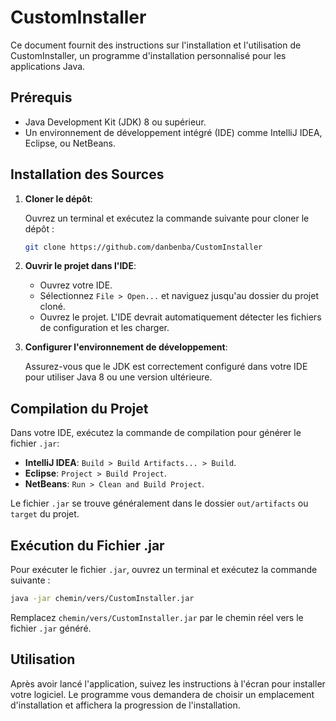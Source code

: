 # CustomInstaller

Ce document fournit des instructions sur l'installation et l'utilisation de CustomInstaller, un programme d'installation personnalisé pour les applications Java.

## Prérequis

- Java Development Kit (JDK) 8 ou supérieur.
- Un environnement de développement intégré (IDE) comme IntelliJ IDEA, Eclipse, ou NetBeans.

## Installation des Sources

1. **Cloner le dépôt**:
   
   Ouvrez un terminal et exécutez la commande suivante pour cloner le dépôt :

   ```bash
   git clone https://github.com/danbenba/CustomInstaller
   ```

2. **Ouvrir le projet dans l'IDE**:
   
   - Ouvrez votre IDE.
   - Sélectionnez `File > Open...` et naviguez jusqu'au dossier du projet cloné.
   - Ouvrez le projet. L'IDE devrait automatiquement détecter les fichiers de configuration et les charger.

3. **Configurer l'environnement de développement**:
   
   Assurez-vous que le JDK est correctement configuré dans votre IDE pour utiliser Java 8 ou une version ultérieure.

## Compilation du Projet

Dans votre IDE, exécutez la commande de compilation pour générer le fichier `.jar`:

- **IntelliJ IDEA**: `Build > Build Artifacts... > Build`.
- **Eclipse**: `Project > Build Project`.
- **NetBeans**: `Run > Clean and Build Project`.

Le fichier `.jar` se trouve généralement dans le dossier `out/artifacts` ou `target` du projet.

## Exécution du Fichier .jar

Pour exécuter le fichier `.jar`, ouvrez un terminal et exécutez la commande suivante :

```bash
java -jar chemin/vers/CustomInstaller.jar
```

Remplacez `chemin/vers/CustomInstaller.jar` par le chemin réel vers le fichier `.jar` généré.

## Utilisation

Après avoir lancé l'application, suivez les instructions à l'écran pour installer votre logiciel. Le programme vous demandera de choisir un emplacement d'installation et affichera la progression de l'installation.

